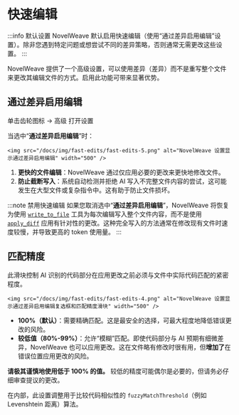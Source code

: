 # 快速编辑

:::info 默认设置
NovelWeave 默认启用快速编辑（使用“通过差异启用编辑”设置）。除非您遇到特定问题或想尝试不同的差异策略，否则通常无需更改这些设置。
:::

NovelWeave 提供了一个高级设置，可以使用差异（差异）而不是重写整个文件来更改其编辑文件的方式。启用此功能可带来显著优势。

## 通过差异启用编辑

单击齿轮图标 <Codicon name="gear" /> → 高级 打开设置

当选中“**通过差异启用编辑**”时：

    <img src="/docs/img/fast-edits/fast-edits-5.png" alt="NovelWeave 设置显示通过差异启用编辑" width="500" />

1.  **更快的文件编辑**：NovelWeave 通过仅应用必要的更改来更快地修改文件。
2.  **防止截断写入**：系统自动检测并拒绝 AI 写入不完整文件内容的尝试，这可能发生在大型文件或复杂指令中。这有助于防止文件损坏。

:::note 禁用快速编辑
如果您取消选中“**通过差异启用编辑**”，NovelWeave 将恢复为使用 [`write_to_file`](/features/tools/write-to-file) 工具为每次编辑写入整个文件内容，而不是使用 [`apply_diff`](/features/tools/apply-diff) 应用有针对性的更改。这种完全写入的方法通常在修改现有文件时速度较慢，并导致更高的 token 使用量。
:::

## 匹配精度

此滑块控制 AI 识别的代码部分在应用更改之前必须与文件中实际代码匹配的紧密程度。

    <img src="/docs/img/fast-edits/fast-edits-4.png" alt="NovelWeave 设置显示通过差异启用编辑复选框和匹配精度滑块" width="500" />

- **100%（默认）**：需要精确匹配。这是最安全的选择，可最大程度地降低错误更改的风险。
- **较低值（80%-99%）**：允许“模糊”匹配。即使代码部分与 AI 预期有细微差异，NovelWeave 也可以应用更改。这在文件略有修改时很有用，但**增加了**在错误位置应用更改的风险。

**请极其谨慎地使用低于 100% 的值。** 较低的精度可能偶尔是必要的，但请务必仔细审查提议的更改。

在内部，此设置调整用于比较代码相似性的 `fuzzyMatchThreshold`（例如 Levenshtein 距离）算法。
